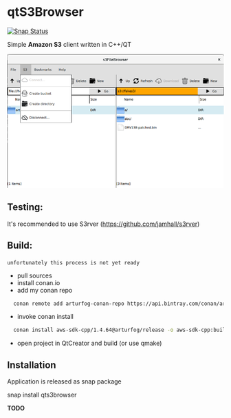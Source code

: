 # qtS3Browser

[![Snap Status](https://build.snapcraft.io/badge/arturfog/qtS3Browser.svg)](https://build.snapcraft.io/user/arturfog/qtS3Browser)

Simple **Amazon S3** client written in C++/QT

![alt text](https://github.com/arturfog/qtS3Browser/raw/master/assets/app_main.png)

## Testing:

It's recommended to use S3rver (https://github.com/jamhall/s3rver)

## Build:

`unfortunately this process is not yet ready`

- pull sources
- install conan.io
- add my conan repo 
```sh
  conan remote add arturfog-conan-repo https://api.bintray.com/conan/arturfog/oss-conan 
```
- invoke conan install
```sh
  conan install aws-sdk-cpp/1.4.64@arturfog/release -o aws-sdk-cpp:build_s3=True -o aws-sdk-cpp:build_transfer=True -o min_size=False -o aws-sdk-cpp:shared=True -s os=Linux -s arch=x86_64 -s build_type=Release
```
- open project in QtCreator and build (or use qmake)

## Installation

Application is released as snap package

snap install qts3browser

**TODO**
